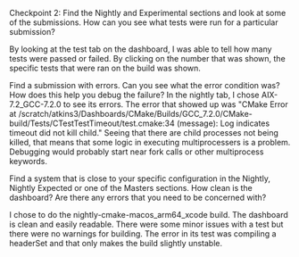 Checkpoint 2: Find the Nightly and Experimental sections and look at some of the submissions. How can you see what tests were run for a particular submission?

By looking at the test tab on the dashboard, I was able to tell how many tests were passed or failed. 
By clicking on the number that was shown, the specific tests that were ran on the build was shown. 


Find a submission with errors. Can you see what the error condition was? How does this help you debug the failure?
In the nightly tab, I chose AIX-7.2_GCC-7.2.0 to see its errors. The error that showed up was "CMake Error at 
/scratch/atkins3/Dashboards/CMake/Builds/GCC_7.2.0/CMake-build/Tests/CTestTestTimeout/test.cmake:34 (message): Log indicates timeout did not kill child."
Seeing that there are child processes not being killed, that means that some logic in executing multiprocessers is a problem. 
Debugging would probably start near fork calls or other multiprocess keywords. 

Find a system that is close to your specific configuration in the Nightly, Nightly Expected or one of the Masters sections. 
How clean is the dashboard? Are there any errors that you need to be concerned with? 

I chose to do the nightly-cmake-macos_arm64_xcode build. The dashboard is clean and easily readable. There were some minor issues with a test but 
there were no warnings for building. The error in its test 
was compiling a headerSet and that only makes the build slightly unstable.


